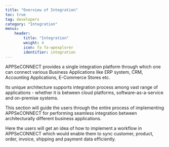 ```yaml
---
title: "Overview of Integration"
toc: true
tag: developers
category: "Integration"
menus: 
    header:
        title: "Integration"
        weight: 4
        icon: fa fa-wpexplorer
        identifier: integration
---
```


APPSeCONNECT provides a single integration platform through which one can connect various Business Applications like ERP system, 
CRM, Accounting Applications, E-Commerce Stores etc.

Its unique architecture supports integration process among vast range of applications - whether it is between cloud platforms, 
software-as-a-service and on-premise systems. 

This section will guide the users through the entire process of implementing APPSeCONNECT for performing seamless integration 
between architecturally different business applications.

Here the users will get an idea of how to implement a workflow in APPSeCONNECT which would enable them to sync customer, product, 
order, invoice, shipping and payment data efficiently.
